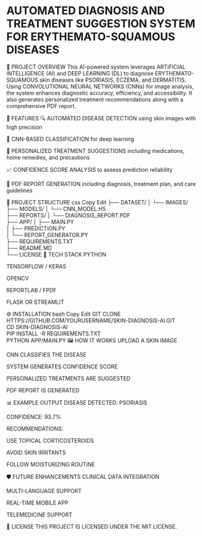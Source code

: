 # AUTOMATED DIAGNOSIS AND TREATMENT SUGGESTION SYSTEM FOR ERYTHEMATO-SQUAMOUS DISEASES
🧠 PROJECT OVERVIEW
This AI-powered system leverages ARTIFICIAL INTELLIGENCE (AI) and DEEP LEARNING (DL) to diagnose ERYTHEMATO-SQUAMOUS skin diseases like PSORIASIS, ECZEMA, and DERMATITIS. Using CONVOLUTIONAL NEURAL NETWORKS (CNNs) for image analysis, the system enhances diagnostic accuracy, efficiency, and accessibility. It also generates personalized treatment recommendations along with a comprehensive PDF report.

🚀 FEATURES
🔍 AUTOMATED DISEASE DETECTION using skin images with high precision

🧬 CNN-BASED CLASSIFICATION for deep learning

💊 PERSONALIZED TREATMENT SUGGESTIONS including medications, home remedies, and precautions

📈 CONFIDENCE SCORE ANALYSIS to assess prediction reliability

📄 PDF REPORT GENERATION including diagnosis, treatment plan, and care guidelines

📂 PROJECT STRUCTURE
css
Copy
Edit
├── DATASET/
│   └── IMAGES/                   
├── MODELS/
│   └── CNN_MODEL.H5              
├── REPORTS/
│   └── DIAGNOSIS_REPORT.PDF      
├── APP/
│   ├── MAIN.PY                   
│   ├── PREDICTION.PY             
│   └── REPORT_GENERATOR.PY       
├── REQUIREMENTS.TXT              
├── README.MD                     
└── LICENSE
🧪 TECH STACK
PYTHON

TENSORFLOW / KERAS

OPENCV

REPORTLAB / FPDF

FLASK OR STREAMLIT

⚙️ INSTALLATION
bash
Copy
Edit
GIT CLONE HTTPS://GITHUB.COM/YOURUSERNAME/SKIN-DIAGNOSIS-AI.GIT  
CD SKIN-DIAGNOSIS-AI  
PIP INSTALL -R REQUIREMENTS.TXT  
PYTHON APP/MAIN.PY
🖼️ HOW IT WORKS
UPLOAD A SKIN IMAGE

CNN CLASSIFIES THE DISEASE

SYSTEM GENERATES CONFIDENCE SCORE

PERSONALIZED TREATMENTS ARE SUGGESTED

PDF REPORT IS GENERATED

📊 EXAMPLE OUTPUT
DISEASE DETECTED: PSORIASIS

CONFIDENCE: 93.7%

RECOMMENDATIONS:

USE TOPICAL CORTICOSTEROIDS

AVOID SKIN IRRITANTS

FOLLOW MOISTURIZING ROUTINE

🛡️ FUTURE ENHANCEMENTS
CLINICAL DATA INTEGRATION

MULTI-LANGUAGE SUPPORT

REAL-TIME MOBILE APP

TELEMEDICINE SUPPORT

📄 LICENSE
THIS PROJECT IS LICENSED UNDER THE MIT LICENSE.

